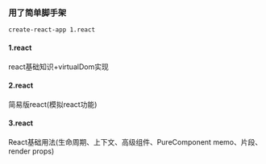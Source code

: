 ### 用了简单脚手架
```
create-react-app 1.react
```

#### 1.react 
  react基础知识+virtualDom实现

#### 2.react
  简易版react(模拟react功能)

#### 3.react
  React基础用法(生命周期、上下文、高级组件、PureComponent memo、片段、render props)